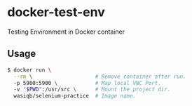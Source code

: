 # docker-test-env
Testing Environment in Docker container

## Usage
```bash
$ docker run \
  --rm \                    # Remove container after run.
  -p 5900:5900 \            # Map local VNC Port.
  -v "$PWD":/usr/src \      # Mount the project dir.
  wasiqb/selenium-practice  # Image name.
```

